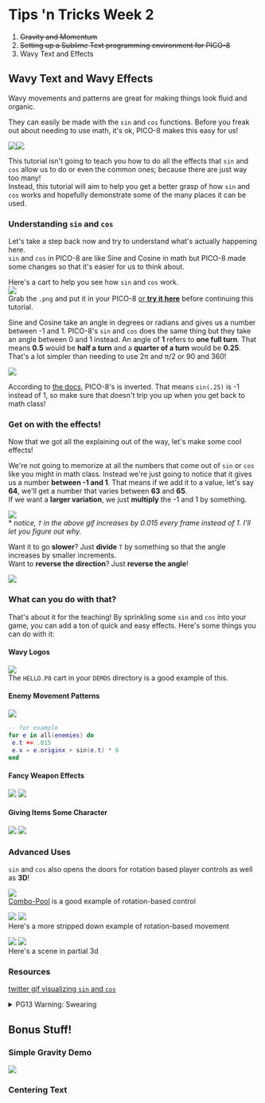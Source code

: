 # Tips 'n Tricks Week 2
1. ~~Gravity and Momentum~~
2. ~~Setting up a Sublime Text programming environment for PICO-8~~
3. Wavy Text and Effects


## Wavy Text and Wavy Effects

Wavy movements and patterns are great for making things look fluid and organic.

They can easily be made with the `sin` and `cos` functions. Before you freak out about needing to use math, it's ok, PICO-8 makes this easy for us!

![](lava-sin.gif)![](catch-sin.gif)

This tutorial isn't going to teach you how to do all the effects that `sin` and `cos` allow us to do or even the common ones; because there are just way too many!  
Instead, this tutorial will aim to help you get a better grasp of how `sin` and `cos` works and hopefully demonstrate some of the many places it can be used.

### Understanding `sin` and `cos`

Let's take a step back now and try to understand what's actually happening here.  
`sin` and `cos` in PICO-8 are like Sine and Cosine in math but PICO-8 made some changes so that it's easier for us to think about.

Here's a cart to help you see how `sin` and `cos` work.  
![](sin_cos_ex.p8.png)  
Grab the `.png` and put it in your PICO-8 [or **try it here**](https://www.lexaloffle.com/bbs/?tid=30001) before continuing this tutorial.  

Sine and Cosine take an angle in degrees or radians and gives us a number between -1 and 1.
PICO-8's `sin` and `cos` does the same thing but they take an angle between 0 and 1 instead. An angle of **1** refers to **one full turn**. That means **0.5** would be **half a turn** and a **quarter of a turn** would be **0.25**. That's a lot simpler than needing to use 2π and π/2 or 90 and 360!

![](https://trasevoldog.files.wordpress.com/2017/06/angles1.png)

According to [the docs](http://pico-8.wikia.com/wiki/Sin), PICO-8's is inverted. That means `sin(.25)` is -1 instead of 1, so make sure that doesn't trip you up when you get back to math class!

### Get on with the effects!

Now that we got all the explaining out of the way, let's make some cool effects!

We're not going to memorize at all the numbers that come out of `sin` or `cos` like you might in math class. Instead we're just going to notice that it gives us a number **between -1 **and** 1**. That means if we add it to a value, let's say **64**, we'll get a number that varies between **63** and **65**.  
If we want a **larger variation**, we just **multiply** the -1 and 1 by something.

![](multiply_sine.gif)  
\* *notice, `T` in the above gif increases by 0.015 every frame instead of 1. I'll let you figure out why.*

Want it to go **slower**? Just **divide** `T` by something so that the angle increases by smaller increments.  
Want to **reverse the direction**? Just **reverse the angle**!  

![](div_sin.gif)

### What can you do with that?

That's about it for the teaching! By sprinkling some `sin` and `cos` into your game, you can add a ton of quick and easy effects. Here's some things you can do with it:

#### Wavy Logos

![](hello.gif)  
The `HELLO.P8` cart in your `DEMOS` directory is a good example of this.

#### Enemy Movement Patterns

![](enemy-sin.gif)
```lua
-- for example
for e in all(enemies) do
 e.t += .015
 e.x = e.originx + sin(e.t) * 6
end
```

#### Fancy Weapon Effects

![](weapon_sin.gif)
![](fancy_weapon_effects.p8.png)

#### Giving Items Some Character

![](item_sin.gif)
![](item_effects.p8.png)

### Advanced Uses
`sin` and `cos` also opens the doors for rotation based player controls as well as **3D**!

![](combo-pool.png)  
[Combo-Pool](https://www.lexaloffle.com/bbs/?tid=3467) is a good example of rotation-based control  

![](rotation-control.gif)
![](rotation-control.p8.png)  
Here's a more stripped down example of rotation-based movement

![](advanced-3d.gif)
![](simple-3d-example.p8.png)   
Here's a scene in partial 3d



### Resources

[twitter gif visualizing `sin` and `cos`](https://twitter.com/MBoffin/status/905191907294199808)   

<details>
    <summary>PG13 Warning: Swearing</summary>
    [Why turn-based angles?](https://trasevol.dog/2017/06/08/doodle-insights-17-a-case-for-turn-based-angles/)
</details>


## Bonus Stuff!

### Simple Gravity Demo

![](gravity.p8.png)

### Centering Text
